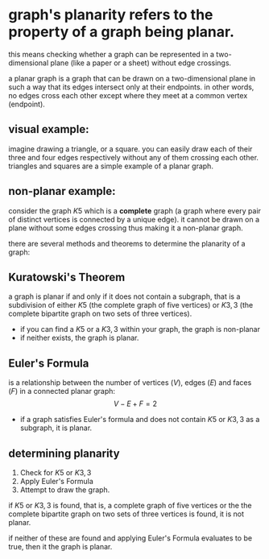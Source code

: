 #  graph's planarity refers to the property of a graph being planar. 

this means checking whether a graph can be represented in a two-dimensional plane (like a paper or a sheet) without edge crossings.

a planar graph is a graph that can be drawn on a two-dimensional plane in such a way that its edges intersect only at their endpoints. in other words, no edges cross each other except where they meet at a common vertex (endpoint).

## visual example:
imagine drawing a triangle, or a square. you can easily draw each of their three and four edges respectively without any of them crossing each other. triangles and squares are a simple example of a planar graph.

## non-planar example:
consider the graph $K5$  which is a **complete** graph (a graph where every pair of distinct vertices is connected by a unique edge). it cannot be drawn on a plane without some edges crossing thus making it a non-planar graph.

there are several methods and theorems to determine the planarity of a graph:

## Kuratowski's Theorem
a graph is planar if and only if it does not contain a subgraph, that is a subdivision of either $K5$ (the complete graph of five vertices) or $K3,3$ (the complete bipartite graph on two sets of three vertices).
- if you can find a $K5$ or a $K3,3$ within your graph, the graph is non-planar
- if neither exists, the graph is planar.

## Euler's Formula
is a relationship between the number of vertices ($V$), edges ($E$) and faces ($F$) in a connected planar graph:
$$ V - E + F = 2 $$
- if a graph satisfies Euler's formula and does not contain $K5$ or $K3,3$ as a subgraph, it is planar.

## determining planarity

1. Check for $K5$ or $K3,3$
2. Apply Euler's Formula
3. Attempt to draw the graph.

if $K5$ or $K3,3$ is found, that is, a complete graph of five vertices or the the complete bipartite graph on two sets of three vertices is found, it is not planar.

if neither of these are found and applying Euler's Formula evaluates to be true, then it the graph is planar.
